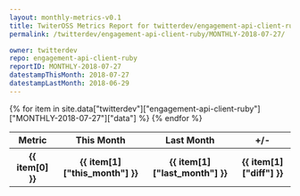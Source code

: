 ```yaml
---
layout: monthly-metrics-v0.1
title: TwiterOSS Metrics Report for twitterdev/engagement-api-client-ruby | MONTHLY-2018-07-27 | 2018-07-27
permalink: /twitterdev/engagement-api-client-ruby/MONTHLY-2018-07-27/

owner: twitterdev
repo: engagement-api-client-ruby
reportID: MONTHLY-2018-07-27
datestampThisMonth: 2018-07-27
datestampLastMonth: 2018-06-29
---
```


<table style="width: 100%">
    <tr>
        <th>Metric</th>
        <th>This Month</th>
        <th>Last Month</th>
        <th>+/-</th>
    </tr>
    {% for item in site.data["twitterdev"]["engagement-api-client-ruby"]["MONTHLY-2018-07-27"]["data"] %}
    <tr>
        <th>{{ item[0] }}</th>
        <th>{{ item[1]["this_month"] }}</th>
        <th>{{ item[1]["last_month"] }}</th>
        <th>{{ item[1]["diff"] }}</th>
    </tr>
    {% endfor %}
</table>

